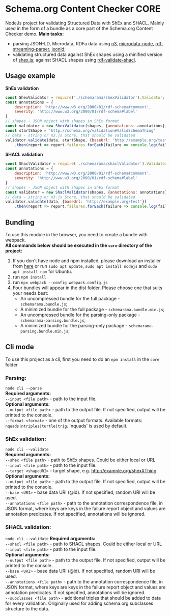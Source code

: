 # Schema.org Content Checker CORE
NodeJs project for validating Structured Data with ShEx and SHACL. Mainly used in the form of a bundle as a core part of the Schema.org Content Checker demo.
**Main tasks:**
- parsing JSON-LD, Microdata, RDFa data using [n3](https://github.com/rdfjs/N3.js/), [microdata-node](https://github.com/Janpot/microdata-node), [rdf-streaming-parser](https://github.com/rubensworks/rdfa-streaming-parser.js), [jsonld](https://www.npmjs.com/package/jsonld);
- validating structured data against ShEx shapes using a minified version of [shex.js](https://github.com/shexSpec/shex.js); against SHACL shapes using [rdf-validate-shacl](https://github.com/zazuko/rdf-validate-shacl).

## Usage example
**ShEx validation**
```javascript
const ShexValidator = require('./schemarama/shexValidator').Validator;
const annotations = {
    description: 'http://www.w3.org/2000/01/rdf-schema#comment',
    severity: 'http://www.w3.org/2000/01/rdf-schema#label'
}
// shapes - JSON object with shapes in ShEx format
const validator = new ShexValidator(shapes, {annotations: annotations});
const startShape = 'http://schema.org/validation#ValidSchemaThing'
// data - string or n3.js Store, that should be validated
validator.validate(data, startShape, {baseUrl: 'http://example.org/test'}) 
    .then(report => report.failures.forEach(failure => console.log(failure)));
```
**SHACL validation**
```javascript
const ShaclValidator = require('./schemarama/shaclValidator').Validator;
const annotations = {
    description: 'http://www.w3.org/2000/01/rdf-schema#comment',
    severity: 'http://www.w3.org/2000/01/rdf-schema#label'
}
// shapes - JSON object with shapes in ShEx format
const validator = new ShaclValidator(shapes, {annotations: annotations});
// data - string or n3.js Store, that should be validated
validator.validate(data, {baseUrl: 'http://example.org/test'}) 
    .then(report => report.failures.forEach(failure => console.log(failure)));
```
## Bundling
To use this module in the browser, you need to create a bundle with webpack.<br /> 
**All commands below should be executed in the ```core``` directory of the project:**
1. If you don't have node and npm installed, please download an installer from [here](https://nodejs.org/en/download/)
or run ```sudo apt update```, ```sudo apt install nodejs``` and ```sudo apt install npm``` for Ubuntu.
2. run ```npm install```
3. run ```npx webpack --config webpack.config.js```
4. Four bundles will appear in the dist folder. Please choose one that suits your needs best:
    * An uncompressed bundle for the full package - ```schemarama.bundle.js```;
    * A minimized bundle for the full package - ```schemarama.bundle.min.js```;
    * An uncompressed bundle for the parsing-only package - ```schemarama-parsing.bundle.js```;
    * A minimized bundle for the parsing-only package - ```schemarama-parsing.bundle.min.js```;


## Cli mode
To use this project as a cli, first you need to do an ```npm install``` in the ```core``` folder
### Parsing: 
```node cli --parse```<br />
**Required arguments:** <br />
```--input <file path>``` - path to the input file. <br />
**Optional arguments:** <br />
```--output <file path>``` - path to the output file. If not specified, output will be printed to the console. <br />
```--format <format>``` - one of the output formats. Available formats: ```nquads|ntriples|turtle|trig```. 'nquads' is used by default.
### ShEx validation:
```node cli --validate```<br />
**Required arguments:** <br />
```--shex <file path>``` - path to ShEx shapes. Could be either local or URL <br />
```--input <file path>``` - path to the input file. <br />
```--target <shapeURI>``` - target shape, e.g. http://example.org/shex#Thing. <br />
**Optional arguments:**<br />
```--output <file path>``` - path to the output file. If not specified, output will be printed to the console. <br />
```--base <URI>``` - base data URI (@id). If not specified, random URI will be used.<br />
```--annotations <file path>``` - path to the annotation correspondence file, in JSON format, where keys are keys 
in the failure report object and values are annotation predicates. If not specified, annotations will be ignored.
### SHACL validation:
```node cli --validate```
**Required arguments:** <br />
```--shacl <file path>``` - path to SHACL shapes. Could be either local or URL <br />
```--input <file path>``` - path to the input file. <br />
**Optional arguments:**<br />
```--output <file path>``` - path to the output file. If not specified, output will be printed to the console. <br />
```--base <URI>``` - base data URI (@id). If not specified, random URI will be used. <br />
```--annotations <file path>``` - path to the annotation correspondence file, in JSON format, where keys are keys 
in the failure report object and values are annotation predicates. If not specified, annotations will be ignored. <br />
```--subclasses <file path>``` - additional triples that should be added to data for every validation. 
Originally used for adding schema.org subclasses structure to the data.
